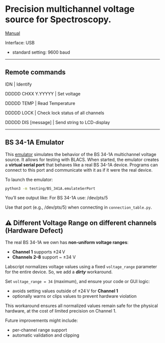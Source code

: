 # Precision multichannel voltage source for Spectroscopy.

[Manual](https://www.manualslib.com/manual/1288197/Stahl-Electronics-Bs-Series.html?page=28#manual)

Interface: USB 
- standard setting: 9600 baud

---
## Remote commands
IDN | Identify

DDDDD CHXX Y.YYYYY | Set voltage

DDDDD TEMP | Read Temperature

DDDDD LOCK | Check lock status of all channels

DDDDD DIS [message] | Send string to LCD-display

---

## BS 34-1A Emulator
This [emulator](testing/emulateSerPort.py) 
simulates the behavior of the BS 34-1A multichannel voltage source. 
It allows for testing with BLACS. When started, the emulator creates
a **virtual serial port** that behaves like a real BS 34-1A device. 
Programs can connect to this port and communicate with it as if 
it were the real device.

To launch the emulator:

```bash
python3 -m testing/BS_341A.emulateSerPort
```
You’ll see output like: For BS 34-1A use: /dev/pts/5

Use that port (e.g., /dev/pts/5) when connecting in `connection_table.py`. 


## ⚠️ Different Voltage Range on different channels (Hardware Defect)

The real BS 34-1A we own has **non-uniform voltage ranges**:

- **Channel 1** supports ±24 V
- **Channels 2–8** support ~ ±34 V

Labscript normalizes voltage values using a fixed `voltage_range`
parameter for the entire device. So, we add a _**dirty**_ workaround.

Set `voltage_range = 34` (maximum), and ensure your code or GUI logic:
- avoids setting values outside of ±24 V for **Channel 1**
- optionally warns or clips values to prevent hardware violation

This workaround ensures all normalized values remain safe for the physical hardware, at the cost of limited precision on Channel 1.

Future improvements might include:
- per-channel range support
- automatic validation and clipping